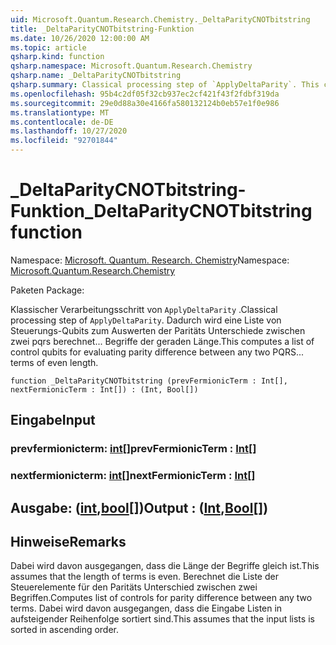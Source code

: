 ```yaml
---
uid: Microsoft.Quantum.Research.Chemistry._DeltaParityCNOTbitstring
title: _DeltaParityCNOTbitstring-Funktion
ms.date: 10/26/2020 12:00:00 AM
ms.topic: article
qsharp.kind: function
qsharp.namespace: Microsoft.Quantum.Research.Chemistry
qsharp.name: _DeltaParityCNOTbitstring
qsharp.summary: Classical processing step of `ApplyDeltaParity`. This computes a list of control qubits for evaluating parity difference between any two PQRS... terms of even length.
ms.openlocfilehash: 95b4c2df05f32cb937ec2cf421f43f2fdbf319da
ms.sourcegitcommit: 29e0d88a30e4166fa580132124b0eb57e1f0e986
ms.translationtype: MT
ms.contentlocale: de-DE
ms.lasthandoff: 10/27/2020
ms.locfileid: "92701844"
---
```

# <a name="_deltaparitycnotbitstring-function"></a><span data-ttu-id="f8cab-102">_DeltaParityCNOTbitstring-Funktion</span><span class="sxs-lookup"><span data-stu-id="f8cab-102">_DeltaParityCNOTbitstring function</span></span>

<span data-ttu-id="f8cab-103">Namespace: [Microsoft. Quantum. Research. Chemistry](xref:Microsoft.Quantum.Research.Chemistry)</span><span class="sxs-lookup"><span data-stu-id="f8cab-103">Namespace: [Microsoft.Quantum.Research.Chemistry](xref:Microsoft.Quantum.Research.Chemistry)</span></span>

<span data-ttu-id="f8cab-104">Paketen [](https://nuget.org/packages/)</span><span class="sxs-lookup"><span data-stu-id="f8cab-104">Package: [](https://nuget.org/packages/)</span></span>


<span data-ttu-id="f8cab-105">Klassischer Verarbeitungsschritt von `ApplyDeltaParity` .</span><span class="sxs-lookup"><span data-stu-id="f8cab-105">Classical processing step of `ApplyDeltaParity`.</span></span>
<span data-ttu-id="f8cab-106">Dadurch wird eine Liste von Steuerungs-Qubits zum Auswerten der Paritäts Unterschiede zwischen zwei pqrs berechnet... Begriffe der geraden Länge.</span><span class="sxs-lookup"><span data-stu-id="f8cab-106">This computes a list of control qubits for evaluating parity difference between any two PQRS... terms of even length.</span></span>

```qsharp
function _DeltaParityCNOTbitstring (prevFermionicTerm : Int[], nextFermionicTerm : Int[]) : (Int, Bool[])
```


## <a name="input"></a><span data-ttu-id="f8cab-107">Eingabe</span><span class="sxs-lookup"><span data-stu-id="f8cab-107">Input</span></span>

### <a name="prevfermionicterm--int"></a><span data-ttu-id="f8cab-108">prevfermionicterm: [int](xref:microsoft.quantum.lang-ref.int)[]</span><span class="sxs-lookup"><span data-stu-id="f8cab-108">prevFermionicTerm : [Int](xref:microsoft.quantum.lang-ref.int)[]</span></span>




### <a name="nextfermionicterm--int"></a><span data-ttu-id="f8cab-109">nextfermionicterm: [int](xref:microsoft.quantum.lang-ref.int)[]</span><span class="sxs-lookup"><span data-stu-id="f8cab-109">nextFermionicTerm : [Int](xref:microsoft.quantum.lang-ref.int)[]</span></span>





## <a name="output--intbool"></a><span data-ttu-id="f8cab-110">Ausgabe: ([int](xref:microsoft.quantum.lang-ref.int),[bool](xref:microsoft.quantum.lang-ref.bool)[])</span><span class="sxs-lookup"><span data-stu-id="f8cab-110">Output : ([Int](xref:microsoft.quantum.lang-ref.int),[Bool](xref:microsoft.quantum.lang-ref.bool)[])</span></span>



## <a name="remarks"></a><span data-ttu-id="f8cab-111">Hinweise</span><span class="sxs-lookup"><span data-stu-id="f8cab-111">Remarks</span></span>

<span data-ttu-id="f8cab-112">Dabei wird davon ausgegangen, dass die Länge der Begriffe gleich ist.</span><span class="sxs-lookup"><span data-stu-id="f8cab-112">This assumes that the length of terms is even.</span></span>
<span data-ttu-id="f8cab-113">Berechnet die Liste der Steuerelemente für den Paritäts Unterschied zwischen zwei Begriffen.</span><span class="sxs-lookup"><span data-stu-id="f8cab-113">Computes list of controls for parity difference between any two terms.</span></span>
<span data-ttu-id="f8cab-114">Dabei wird davon ausgegangen, dass die Eingabe Listen in aufsteigender Reihenfolge sortiert sind.</span><span class="sxs-lookup"><span data-stu-id="f8cab-114">This assumes that the input lists is sorted in ascending order.</span></span>